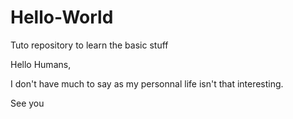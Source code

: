 # Hello-World
Tuto repository to learn the basic stuff

Hello Humans,

I don't have much to say as my personnal life isn't that interesting.

See you
